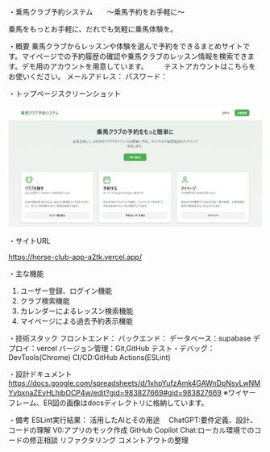 ・乗馬クラブ予約システム　　～乗馬予約をお手軽に～

乗馬をもっとお手軽に、だれでも気軽に乗馬体験を。

・概要
乗馬クラブからレッスンや体験を選んで予約をできるまとめサイトです。マイページでの予約履歴の確認や乗馬クラブのレッスン情報を検索できます。デモ用のアカウントを用意しています。
　　テストアカウントはこちらをお使いください。
  メールアドレス：
  パスワード：

・トップページスクリーンショット

![アプリ画面](https://github.com/Haruna-521/horse_club_app/blob/9076f6a372a0f9327b00f3e4b3ed36eb577bd05c/docs/%E3%82%B9%E3%82%AF%E3%83%AA%E3%83%BC%E3%83%B3%E3%82%B7%E3%83%A7%E3%83%83%E3%83%88%202025-07-05%20224805.png?raw=true)

・サイトURL

https://horse-club-app-a2tk.vercel.app/

・主な機能

1. ユーザー登録、ログイン機能
2. クラブ検索機能
3. カレンダーによるレッスン検索機能
4. マイページによる過去予約表示機能

・技術スタック
フロントエンド：
バックエンド：
データベース：supabase
デプロイ：vercel
バージョン管理：Git,GitHub
テスト・デバッグ：DevTools(Chrome)
CI/CD:GitHub Actions(ESLint)

・設計ドキュメント
https://docs.google.com/spreadsheets/d/1xhpYufzAmk4GAWnDpNsyLwNMYybxnaZEyHLhjbOCP4w/edit?gid=983827669#gid=983827669
※ワイヤーフレーム、ER図の画像はdocsディレクトリに格納しています。

・備考
ESLint実行結果：
活用したAIとその用途
　ChatGPT:要件定義、設計、コードの理解
  V0:アプリのモック作成
  GitHub Copilot Chat:ローカル環境でのコードの修正相談
 リファクタリング
  コメントアウトの整理
 　
